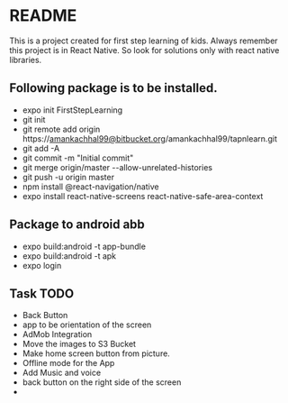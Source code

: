 # README #

This is a project created for first step learning of kids.
Always remember this project is in React Native. So look for solutions only with react native libraries.

## Following package is to be installed.
* expo init FirstStepLearning
* git init
* git remote add origin https://amankachhal99@bitbucket.org/amankachhal99/tapnlearn.git
* git add -A
* git commit -m "Initial commit"
* git merge origin/master --allow-unrelated-histories
* git push -u origin master
* npm install @react-navigation/native
* expo install react-native-screens react-native-safe-area-context

## Package to android abb
* expo build:android -t app-bundle
* expo build:android -t apk
* expo login

## Task TODO
* Back Button
* app to be orientation of the screen
* AdMob Integration
* Move the images to S3 Bucket 
* Make home screen button from picture.
* Offline mode for the App
* Add Music and voice
* back button on the right side of the screen
* 